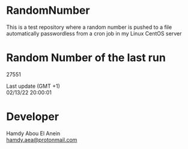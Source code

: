 # RandomNumber    
This is a test repository where a random number is pushed to a file automatically passwordless from a cron job in my Linux CentOS server    
# Random Number of the last run   
27551
      
Last update (GMT +1)    
02/13/22 20:00:01
# Developer    
Hamdy Abou El Anein   
hamdy.aea@protonmail.com
